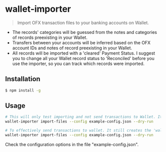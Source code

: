 # wallet-importer
> Import OFX transaction files to your banking accounts on Wallet.
- The records' categories will be guessed from the notes and categories of records preexisting in your Wallet.
- Transfers between your accounts will be inferred based on the OFX account IDs and notes of record  preexisting in your Wallet.
- All records will be imported with a 'cleared' Payment Status. I suggest you to change all your Wallet record status to 'Reconciled' before you use the importer, so you can track which records were imported.

## Installation

```sh
$ npm install -g
```

## Usage

```sh
# This will only test importing and not send transactions to Wallet. It will create a 'wallet_records.json' file so you can check the records that would be created
wallet-importer import-files --config example-config.json --dry-run
```

```sh
# To effectively send transactions to wallet. It still creates the 'wallet_records.json' file for logging purposes.
wallet-importer import-files --config example-config.json --dry-run
```

Check the configuration options in the file "example-config.json".